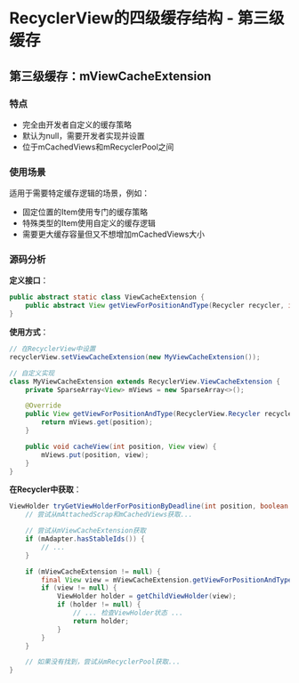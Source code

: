 # RecyclerView的四级缓存结构 - 第三级缓存

## 第三级缓存：mViewCacheExtension

### 特点

- 完全由开发者自定义的缓存策略
- 默认为null，需要开发者实现并设置
- 位于mCachedViews和mRecyclerPool之间

### 使用场景

适用于需要特定缓存逻辑的场景，例如：

- 固定位置的Item使用专门的缓存策略
- 特殊类型的Item使用自定义的缓存逻辑
- 需要更大缓存容量但又不想增加mCachedViews大小

### 源码分析

**定义接口**：

```java
public abstract static class ViewCacheExtension {
    public abstract View getViewForPositionAndType(Recycler recycler, int position, int type);
}
```

**使用方式**：

```java
// 在RecyclerView中设置
recyclerView.setViewCacheExtension(new MyViewCacheExtension());

// 自定义实现
class MyViewCacheExtension extends RecyclerView.ViewCacheExtension {
    private SparseArray<View> mViews = new SparseArray<>();

    @Override
    public View getViewForPositionAndType(RecyclerView.Recycler recycler, int position, int type) {
        return mViews.get(position);
    }

    public void cacheView(int position, View view) {
        mViews.put(position, view);
    }
}
```

**在Recycler中获取**：

```java
ViewHolder tryGetViewHolderForPositionByDeadline(int position, boolean dryRun, long deadlineNs) {
    // 尝试从mAttachedScrap和mCachedViews获取...

    // 尝试从mViewCacheExtension获取
    if (mAdapter.hasStableIds()) {
        // ...
    }

    if (mViewCacheExtension != null) {
        final View view = mViewCacheExtension.getViewForPositionAndType(this, position, type);
        if (view != null) {
            ViewHolder holder = getChildViewHolder(view);
            if (holder != null) {
                // ... 检查ViewHolder状态 ...
                return holder;
            }
        }
    }

    // 如果没有找到，尝试从mRecyclerPool获取...
}
``` 